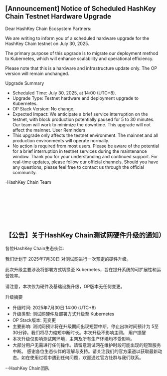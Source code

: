 ## [Announcement] Notice of Scheduled HashKey Chain Testnet Hardware Upgrade

Dear HashKey Chain Ecosystem Partners:

We are writing to inform you of a scheduled hardware upgrade for the HashKey Chain testnet on July 30, 2025. 

The primary purpose of this upgrade is to migrate our deployment method to Kubernetes, which will enhance scalability and operational efficiency.

Please note that this is a hardware and infrastructure update only. The OP version will remain unchanged.

Upgrade Summary
- Scheduled Time: July 30, 2025, at 14:00 (UTC+8).
- Upgrade Type: Testnet hardware and deployment upgrade to Kubernetes.
- OP Stack Version: No change.
- Expected Impact: We anticipate a brief service interruption on the testnet, with block production potentially paused for 5 to 30 minutes. Our team will work to minimize the downtime. This upgrade will not affect the mainnet.
User Reminders
- This upgrade only affects the testnet environment. The mainnet and all production environments will operate normally.
- No action is required from most users. Please be aware of the potential for a brief interruption in testnet services during the maintenance window.
Thank you for your understanding and continued support. For real-time updates, please follow our official channels. Should you have any questions, please feel free to contact us through the official community.

-HashKey Chain Team


<br></br>
<br></br>
<br></br>

##  【公告】关于HashKey Chain测试网硬件升级的通知）
各位HashKey Chain生态伙伴:

我们计划于 2025年7月30日 对测试网进行一次预定的硬件升级。

此次升级主要涉及将部署方式切换至 Kubernetes，旨在提升系统的可扩展性和运营效率。

请注意，本次仅为硬件及基础设施升级，OP版本无任何变更。

升级摘要
- 升级时间: 2025年7月30日 14:00 (UTC+8)
- 升级类型: 测试网硬件及部署方式升级至 Kubernetes
- OP Stack版本: 无变更
- 主要影响: 测试网预计将在升级期间出现短暂中断，停止出块时间预计为 5至30分钟。我们将尽力缩短中断时长。本次升级不影响主网。
用户提醒
- 本次升级仅影响测试网环境，主网及所有生产环境均不受影响。
- 大部分用户无需进行任何操作。请留意测试网在维护时段可能出现的短暂服务中断。
感谢各位生态伙伴的理解与支持。请关注我们的官方渠道以获取最新动态。如在使用过程中遇到任何问题，欢迎通过官方社群与我们联系。

--HashKey Chain团队
